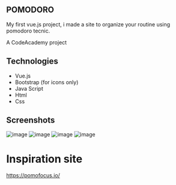 ## POMODORO
My first vue.js project, i made a site to organize your routine using pomodoro tecnic.

A CodeAcademy project

## Technologies
- Vue.js
- Bootstrap (for icons only)
- Java Script
- Html
- Css

## Screenshots
![image](https://github.com/user-attachments/assets/4fc24660-a871-4d4b-adff-0736c8c3de94)
![image](https://github.com/user-attachments/assets/8edf4c1d-a912-4308-b803-5f7a1b0ec7df)
![image](https://github.com/user-attachments/assets/697266af-7d07-4355-9cd5-9a9fdb9b97e6)
![image](https://github.com/user-attachments/assets/0169da36-c8cd-499a-b5a4-a0ea4b1f9b70)

# Inspiration site
https://pomofocus.io/
